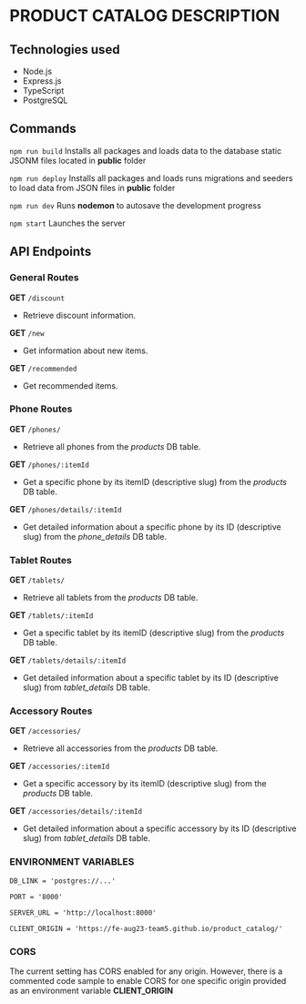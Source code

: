 # PRODUCT CATALOG DESCRIPTION
## Technologies used
- Node.js
- Express.js
- TypeScript
- PostgreSQL

## Commands
```npm run build```
Installs all packages and loads data to the database static JSONM files located in **public** folder

```npm run deploy```
Installs all packages and loads runs migrations and seeders to load data from JSON files  in **public** folder

```npm run dev```
Runs **nodemon** to autosave the development progress

```npm start```
Launches the server

## API Endpoints

### General Routes
**GET** ```/discount```
* Retrieve discount information.

**GET** ```/new```
* Get information about new items.

**GET** ```/recommended```
* Get recommended items.


### Phone Routes
**GET** ```/phones/```
* Retrieve all phones from the *products* DB table.

**GET** ```/phones/:itemId```
* Get a specific phone by its itemID (descriptive slug) from the *products* DB table.

**GET** ```/phones/details/:itemId```
* Get detailed information about a specific phone by its ID (descriptive slug) from the *phone_details* DB table.


### Tablet Routes
**GET** ```/tablets/```
* Retrieve all tablets from the *products* DB table.

**GET** ```/tablets/:itemId```
* Get a specific tablet by its itemID (descriptive slug) from the *products* DB table.

**GET** ```/tablets/details/:itemId```
* Get detailed information about a specific tablet by its ID (descriptive slug) from *tablet_details* DB table.


### Accessory Routes
**GET** ```/accessories/```
* Retrieve all accessories from the *products* DB table.

**GET** ```/accessories/:itemId```
* Get a specific accessory by its itemID (descriptive slug) from the *products* DB table.

**GET** ```/accessories/details/:itemId```
* Get detailed information about a specific accessory by its ID (descriptive slug) from *tablet_details* DB table.


### ENVIRONMENT VARIABLES
```DB_LINK = 'postgres://...'```

```PORT = '8000'```

```SERVER_URL = 'http://localhost:8000'```

```CLIENT_ORIGIN = 'https://fe-aug23-team5.github.io/product_catalog/'```


### CORS 
The current setting has CORS enabled for any origin. However, there is a commented code sample to enable CORS for one specific origin provided as an environment variable **CLIENT_ORIGIN**

